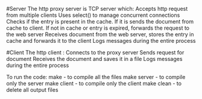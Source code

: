 #Server
The http proxy server is TCP server which:
    Accepts http request from multiple clients
    Uses select() to manage concurrent connections
    Checks if the entry is present in the cache. If it is sends the document from cache to client.
    If not in cache or entry is expired, forwards the request to the web server
    Receives document from the web server, stores the entry in cache and forwards it to the client
    Logs messages during the entire process
    
#Client
The http client :
    Connects to the proxy server
    Sends request for document
    Receives the document and saves it in a file
    Logs messages during the entire process

To run the code:
  make - to compile all the files
  make server - to compile only the server
  make client - to compile only the client
  make clean - to delete all output files

